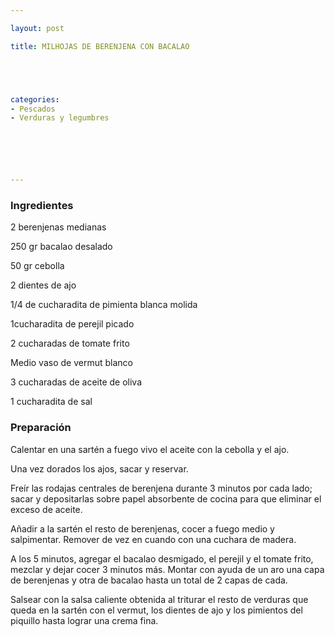 ```yaml
---

layout: post

title: MILHOJAS DE BERENJENA CON BACALAO





categories:
- Pescados
- Verduras y legumbres






---
```


<h3>Ingredientes</h3>

2 berenjenas medianas

250 gr bacalao desalado

50 gr cebolla

2 dientes de ajo

1/4 de cucharadita de pimienta blanca molida

1cucharadita de perejil picado

2 cucharadas de tomate frito

Medio vaso de vermut blanco

3 cucharadas de aceite de oliva

1 cucharadita de sal

<h3>Preparación</h3>

Calentar en una sartén a fuego vivo el aceite con la cebolla y el ajo.

Una vez dorados los ajos, sacar y reservar.

Freír las rodajas centrales de berenjena durante 3 minutos por cada lado; sacar y depositarlas sobre papel absorbente de cocina para que eliminar el exceso de aceite.

Añadir a la sartén el resto de berenjenas, cocer a fuego medio y salpimentar. Remover de vez en cuando con una cuchara de madera.

A los 5 minutos, agregar el bacalao desmigado, el perejil y el tomate frito, mezclar y dejar cocer 3 minutos más. Montar con ayuda de un aro una capa de berenjenas y otra de bacalao hasta un total de 2 capas de cada.

Salsear con la salsa caliente obtenida al triturar el resto de verduras que queda en la sartén con el vermut, los dientes de ajo y los pimientos del piquillo hasta lograr una crema fina.